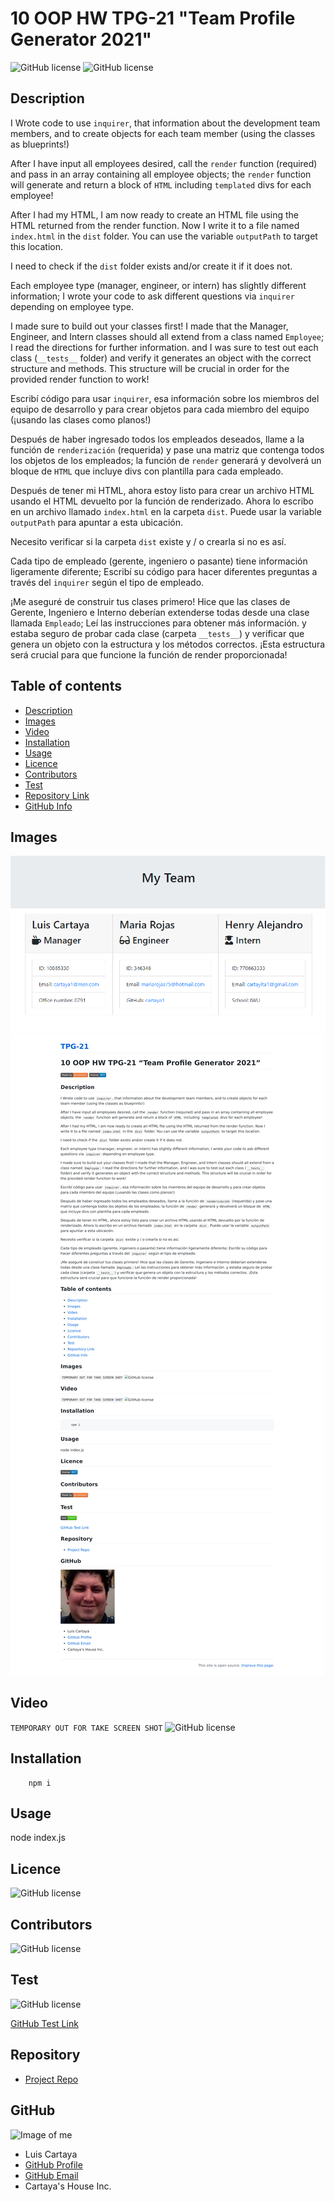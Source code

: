 
# **10 OOP HW TPG-21 "Team Profile Generator 2021"**

![GitHub license](https://img.shields.io/badge/Made%20by-%40cartaya1-orange)
![GitHub license](https://img.shields.io/badge/license-MIT-blue.svg)

## Description

I Wrote code to use `inquirer`, that information about the development team members, and to create objects for each team member (using the classes as blueprints!)

After I have input all employees desired, call the `render` function (required) and pass in an array containing all employee objects; the `render` function will generate and return a block of `HTML` including `templated` divs for each employee!

After I had my HTML, I am now ready to create an HTML file using the HTML returned from the render function. Now I write it to a file named `index.html` in the `dist` folder. You can use the variable `outputPath` to target this location.

I need to check if the `dist` folder exists and/or create it if it does not.

Each employee type (manager, engineer, or intern) has slightly different information; I wrote your code to ask different questions via `inquirer` depending on employee type.

I made sure to build out your classes first! I made that the Manager, Engineer, and Intern classes should all extend from a class named `Employee`; I read the directions for further information. and I was sure to test out each class (`__tests__` folder) and verify it generates an object with the correct structure and methods. This structure will be crucial in order for the provided render function to work!


Escribí código para usar `inquirer`, esa información sobre los miembros del equipo de desarrollo y para crear objetos para cada miembro del equipo (¡usando las clases como planos!)

Después de haber ingresado todos los empleados deseados, llame a la función de `renderización` (requerida) y pase una matriz que contenga todos los objetos de los empleados; la función de `render` generará y devolverá un bloque de `HTML` que incluye divs con plantilla para cada empleado.

Después de tener mi HTML, ahora estoy listo para crear un archivo HTML usando el HTML devuelto por la función de renderizado. Ahora lo escribo en un archivo llamado `index.html` en la carpeta `dist`. Puede usar la variable `outputPath` para apuntar a esta ubicación.

Necesito verificar si la carpeta `dist` existe y / o crearla si no es así.

Cada tipo de empleado (gerente, ingeniero o pasante) tiene información ligeramente diferente; Escribí su código para hacer diferentes preguntas a través del `inquirer` según el tipo de empleado.

¡Me aseguré de construir tus clases primero! Hice que las clases de Gerente, Ingeniero e Interno deberían extenderse todas desde una clase llamada `Empleado`; Leí las instrucciones para obtener más información. y estaba seguro de probar cada clase (carpeta `__tests__`) y verificar que genera un objeto con la estructura y los métodos correctos. ¡Esta estructura será crucial para que funcione la función de render proporcionada!

## Table of contents

- [Description](#Description)
- [Images](#Images)
- [Video](#Video)
- [Installation](#Installation)
- [Usage](#Usage)
- [Licence](#Licence)
- [Contributors](#Contributors)
- [Test](#Test)
- [Repository Link](#Repository)
- [GitHub Info](#GitHub) 


## Images 

![GitHub license](./myTeam.png)
![GitHub license](./screen.png)

## Video

`TEMPORARY OUT FOR TAKE SCREEN SHOT`
![GitHub license](./shortvideo.gif)


## Installation

        npm i

## Usage

node index.js

## Licence

![GitHub license](https://img.shields.io/badge/license-MIT-blue.svg)

## Contributors

![GitHub license](https://img.shields.io/badge/Made%20by-%40cartaya1-orange)

## Test

![GitHub license](https://img.shields.io/badge/test-100%25-success)

[GitHub Test Link](https://cartaya1.github.io/TPG-21/)


## Repository

- [Project Repo](https://github.com/cartaya1/RTPG-21)

## GitHub

![Image of me](https://avatars.githubusercontent.com/u/85638758?v=4)
- Luis Cartaya
- [GitHub Profile](https://github.com/cartaya1)
- [GitHub Email](cartaya1@msn.com)
- Cartaya's House Inc.